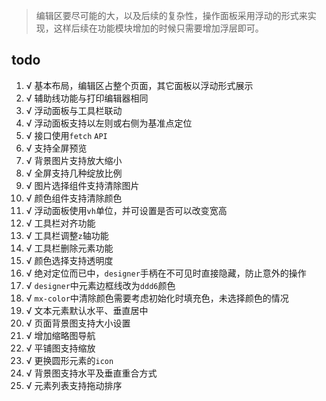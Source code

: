 > 编辑区要尽可能的大，以及后续的复杂性，操作面板采用浮动的形式来实现，这样后续在功能模块增加的时候只需要增加浮层即可。

## todo
1. √ 基本布局，编辑区占整个页面，其它面板以浮动形式展示
2. √ 辅助线功能与打印编辑器相同
3. √ 浮动面板与工具栏联动
4. √ 浮动面板支持以左则或右侧为基准点定位
5. √ 接口使用`fetch` `API`
6. √ 支持全屏预览
7. √ 背景图片支持放大缩小
8. √ 全屏支持几种绽放比例
9. √ 图片选择组件支持清除图片
10. √ 颜色组件支持清除颜色
11. √ 浮动面板使用`vh`单位，并可设置是否可以改变宽高
12. √ 工具栏对齐功能
13. √ 工具栏调整`z`轴功能
14. √ 工具栏删除元素功能
15. √ 颜色选择支持透明度
16. √ 绝对定位而已中，`designer`手柄在不可见时直接隐藏，防止意外的操作
17. √ `designer`中元素边框线改为`ddd6`颜色
18. √ `mx-color`中清除颜色需要考虑初始化时填充色，未选择颜色的情况
19. √ 文本元素默认水平、垂直居中
20. √ 页面背景图支持大小设置
21. √ 增加缩略图导航
22. √ 平铺图支持缩放
23. √ 更换圆形元素的`icon`
24. √ 背景图支持水平及垂直重合方式
25. √ 元素列表支持拖动排序